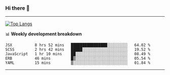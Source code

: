 ### Hi there 👋

-------
[![Top Langs](https://github-readme-stats.vercel.app/api/top-langs/?username=ashish-r)](https://github.com/anuraghazra/github-readme-stats)

📊 **Weekly development breakdown**
<!--START_SECTION:waka-->
```text
JSX          8 hrs 52 mins   ████████████████░░░░░░░░░   64.02 % 
SCSS         2 hrs 42 mins   █████░░░░░░░░░░░░░░░░░░░░   19.52 % 
JavaScript   1 hr 10 mins    ██░░░░░░░░░░░░░░░░░░░░░░░   08.49 % 
ERB          46 mins         █▒░░░░░░░░░░░░░░░░░░░░░░░   05.54 % 
YAML         15 mins         ▒░░░░░░░░░░░░░░░░░░░░░░░░   01.84 % 
```
<!--END_SECTION:waka-->
-------

<!--
**ashish-r/ashish-r** is a ✨ _special_ ✨ repository because its `README.md` (this file) appears on your GitHub profile.

Here are some ideas to get you started:

- 🔭 I’m currently working on ...
- 🌱 I’m currently learning ...
- 👯 I’m looking to collaborate on ...
- 🤔 I’m looking for help with ...
- 💬 Ask me about ...
- 📫 How to reach me: ...
- 😄 Pronouns: ...
- ⚡ Fun fact: ...
-->
